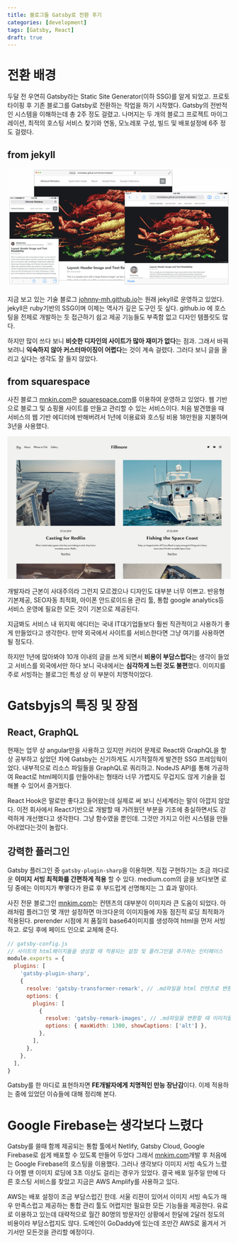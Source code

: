 ```yaml
---
title: 블로그들 Gatsby로 전환 후기
categories: [development]
tags: [Gatsby, React]
draft: true
---
```


# 전환 배경

두달 전 우연히 Gatsby라는 Static Site Generator(이하 SSG)를 알게 되었고. 프로토타이핑 후 기존 블로그를 Gatsby로 전환하는 작업을 하기 시작했다. Gatsby의 전반적인 시스템을 이해하는데 총 2주 정도 걸렸고. 나머지는 두 개의 블로그 프로젝트 마이그레이션, 최적의 호스팅 서비스 찾기와 연동, 모노레포 구성, 빌드 및 배포설정에 6주 정도 걸렸다.

## from jekyll

![익숙한 그 디자인. 심지어 featured image도 없다면 완전 클론의 습격이다.](./minimal-mistakes.png)

지금 보고 있는 기술 블로그 [johnny-mh.github.io](https://johnny-mh.github.io)는 원래 jekyll로 운영하고 있었다. jekyll은 ruby기반의 SSG이며 이제는 역사가 깊은 도구인 듯 싶다. github.io 에 호스팅을 전제로 개발하는 듯 접근하기 쉽고 제공 기능들도 부족함 없고 디자인 템플릿도 많다.

하지만 많이 쓰다 보니 **비슷한 디자인의 사이트가 많아 재미가 없다**는 점과. 그래서 바꿔보려니 **익숙하지 않아 커스터마이징이 어렵다**는 것이 계속 걸렸다. 그러다 보니 글을 올리고 싶다는 생각도 잘 들지 않았다.

## from squarespace

사진 블로그 [mnkin.com](https://mnkim.com)은 [squarespace.com](https://www.squarespace.com)를 이용하여 운영하고 있었다. 웹 기반으로 블로그 및 쇼핑몰 사이트를 만들고 관리할 수 있는 서비스이다. 처음 발견했을 때 서비스의 웹 기반 에디터에 반해버려서 1년에 이용료와 호스팅 비용 18만원을 지불하며 3년을 사용했다.

![사진만 조금 넣고 글 조금 쓰면 이런 룩앤필이 뚝딱](./squarespace-fillmore.jpg)

개발자라 근본이 사대주의라 그런지 모르겠으나 디자인도 대부분 너무 이쁘고. 반응형 기본제공, SEO자동 최적화, 아이폰 안드로이드용 관리 툴, 통합 google analytics등 서비스 운영에 필요한 모든 것이 기본으로 제공된다.

지금봐도 서비스 내 위지윅 에디터는 국내 IT대기업들보다 훨씬 직관적이고 사용하기 좋게 만들었다고 생각한다. 만약 외국에서 사이트를 서비스한다면 그냥 여기를 사용하면 될 정도다.

하지만 1년에 많아봐야 10개 이내의 글을 쓰게 되면서 **비용이 부담스럽다**는 생각이 들었고 서비스를 외국에서만 하다 보니 국내에서는 **심각하게 느린 것도 불편**했다. 이미지를 주로 서빙하는 블로그인 특성 상 이 부분이 치명적이었다.

# Gatsbyjs의 특징 및 장점

## React, GraphQL

현재는 업무 상 angular만을 사용하고 있지만 커리어 문제로 React와 GraphQL을 항상 공부하고 싶었던 차에 Gatsby는 신기하게도 시기적절하게 발견한 SSG 프레임웍이었다. 내부적으로 리소스 파일들을 GraphQL로 쿼리하고. NodeJS API를 통해 가공하여 React로 html페이지를 만들어내는 형태라 너무 가볍지도 무겁지도 않게 기술을 접해볼 수 있어서 즐거웠다.

React Hook은 말로만 좋다고 들어왔는데 실제로 써 보니 신세계라는 말이 아깝지 않았다. 이전 회사에서 React기반으로 개발할 때 가려웠던 부분을 기초에 충실하면서도 강력하게 개선했다고 생각한다. 그냥 함수였을 뿐인데. 그것만 가지고 이런 시스템을 만들어내었다는것이 놀랍다.

## 강력한 플러그인

Gatsby 플러그인 중 `gatsby-plugin-sharp`을 이용하면. 직접 구현하기는 조금 까다로운 **이미지 서빙 최적화를 간편하게 적용** 할 수 있다. medium.com의 글을 보다보면 로딩 중에는 이미지가 뿌옇다가 완료 후 부드럽게 선명해지는 그 효과 말이다.

사진 전문 블로그인 [mnkim.com](https://mnkim.com)는 컨텐츠의 대부분이 이미지라 큰 도움이 되었다. 아래처럼 플러그인 몇 개만 설정하면 마크다운의 이미지들에 자동 점진적 로딩 최적화가 적용된다. prerender 시점에 저 품질의 base64이미지를 생성하여 html을 먼저 서빙하고. 로딩 후에 페이드 인으로 교체해 준다.

```javascript
// gatsby-config.js
// 사이트의 html페이지들을 생성할 때 적용되는 설정 및 플러그인을 추가하는 인터페이스
module.exports = {
  plugins: [
    'gatsby-plugin-sharp',
    {
      resolve: 'gatsby-transformer-remark', // .md파일을 html 컨텐츠로 변환하는 플러그인
      options: {
        plugins: [
          {
            resolve: 'gatsby-remark-images', // .md파일을 변환할 때 이미지들에 최적화를 적용한다
            options: { maxWidth: 1300, showCaptions: ['alt'] },
          },
        ],
      },
    },
  ],
}
```

Gatsby를 한 마디로 표현하자면 **FE개발자에게 치명적인 만능 장난감**이다. 이제 적용하는 중에 있었던 이슈들에 대해 정리해 본다.

# Google Firebase는 생각보다 느렸다

Gatsby를 쓸때 함께 제공되는 통합 툴에서 Netlify, Gatsby Cloud, Google Firebase로 쉽게 배포할 수 있도록 만들어 두었다 그래서 [mnkim.com](https://mnkim.com)개발 후 처음에는 Google Firebase의 호스팅을 이용했다. 그러나 생각보다 이미지 서빙 속도가 느렸다 어쩔 땐 이미지 로딩에 3초 이상도 걸리는 경우가 있었다. 결국 배포 일주일 만에 다른 호스팅 서비스를 찾았고 지금은 AWS Amplify를 사용하고 있다.

AWS는 배포 설정이 조금 부담스럽긴 한데. 서울 리젼이 있어서 이미지 서빙 속도가 매우 만족스럽고 제공하는 통합 관리 툴도 어렵지만 필요한 모든 기능들을 제공한다. 유료로 이용하고 있는데 대략적으로 월간 80명의 방문자인 상황에서 한달에 2달러 정도의 비용이라 부담스럽지도 않다. 도메인이 GoDaddy에 있는데 조만간 AWS로 옮겨서 거기서만 모든것을 관리할 예정이다.
